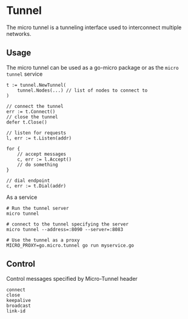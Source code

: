 # Tunnel

The micro tunnel is a tunneling interface used to interconnect multiple networks. 

## Usage

The micro tunnel can be used as a go-micro package or as the `micro tunnel` service

```
t := tunnel.NewTunnel(
	tunnel.Nodes(...) // list of nodes to connect to
)

// connect the tunnel
err := t.Connect()
// close the tunnel
defer t.Close()

// listen for requests
l, err := t.Listen(addr)

for {
    // accept messages
    c, err := l.Accept()
    // do something
}

// dial endpoint
c, err := t.Dial(addr)
```

As a service

```
# Run the tunnel server
micro tunnel

# connect to the tunnel specifying the server
micro tunnel --address=:8090 --server=:8083

# Use the tunnel as a proxy
MICRO_PROXY=go.micro.tunnel go run myservice.go
```

## Control

Control messages specified by Micro-Tunnel header

```
connect
close
keepalive
broadcast
link-id
```
